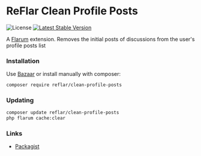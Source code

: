 # ReFlar Clean Profile Posts

![License](https://img.shields.io/badge/license-MIT-blue.svg) [![Latest Stable Version](https://img.shields.io/packagist/v/reflar/clean-profile-posts.svg)](https://packagist.org/packages/reflar/clean-profile-posts)

A [Flarum](http://flarum.org) extension. Removes the initial posts of discussions from the user&#39;s profile posts list

### Installation

Use [Bazaar](https://discuss.flarum.org/d/5151-flagrow-bazaar-the-extension-marketplace) or install manually with composer:

```sh
composer require reflar/clean-profile-posts
```

### Updating

```sh
composer update reflar/clean-profile-posts
php flarum cache:clear
```

### Links

- [Packagist](https://packagist.org/packages/reflar/clean-profile-posts)
